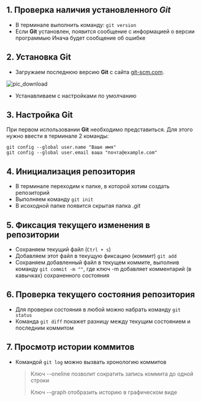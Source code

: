 ## 1. Проверка наличия установленного *Git*

- В терминале выполнить команду: `git version`
- Если **Git** установлен, появится сообщение с информацией о версии программыю Инача будет сообщение об ошибке

## 2. Установка **Git**

- Загружаем последнюю версию **Git** с сайта [git-scm.com](https://git-scm.com/downloads).

![pic_download](download.png)

- Устанавливаем с настройками по умолчанию

## 3. Настройка **Git**

При первом использовании **Git** необходимо представиться. Для этого нужно ввести в терминале 2 команды:
```
git config --global user.name "Ваше имя"
git config --global user.email ваша "почта@example.com"
```
## 4. Инициализация репозитория

- В терминале переходим к папке, в которой хотим создать репозиторий
- Выполняем команду `git init` 
- В исоходной папке появится скрытая папка *.git*

## 5. Фиксация текущего изменения в репозитории

- Сохраняем текущий файл (`Ctrl + s`)
- Добавляем этот файл в текущую фиксацию (*коммит*) `git add`
- Сохраняем добавленный файл в текущем коммите, выполнив команду `git commit -m ""`, где ключ -m добавляет комментарий (в кавычках) сохраненного состояния

## 6. Проверка текущего состояния репозитория

- Для проверки состояния в любой можно набрать команду `git status`
- Команда `git diff` покажет разницу между текущим состоянием и последним коммитом

## 7. Просмотр истории коммитов

- Командой `git log` можно вызвать хронологию коммитов
    > Ключ --oneline позволит сократить запись коммита до одной строки
    >
    > Ключ --graph отобразить историю в графическом виде

    